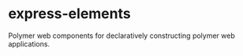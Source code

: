 # express-elements
Polymer web components for declaratively constructing polymer web applications. 

